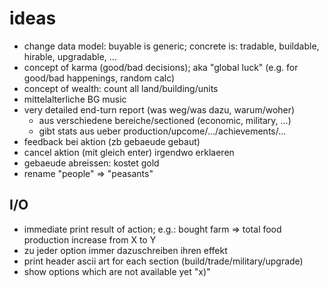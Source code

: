 
# ideas

* change data model: buyable is generic; concrete is: tradable, buildable, hirable, upgradable, ...
* concept of karma (good/bad decisions); aka "global luck" (e.g. for good/bad happenings, random calc)
* concept of wealth: count all land/building/units
* mittelalterliche BG music
* very detailed end-turn report (was weg/was dazu, warum/woher)
    - aus verschiedene bereiche/sectioned (economic, military, ...)
    - gibt stats aus ueber production/upcome/.../achievements/...
* feedback bei aktion (zb gebaeude gebaut)
* cancel aktion (mit gleich enter) irgendwo erklaeren
* gebaeude abreissen: kostet gold
* rename "people" => "peasants"

## I/O

* immediate print result of action; e.g.: bought farm => total food production increase from X to Y
* zu jeder option immer dazuschreiben ihren effekt
* print header ascii art for each section (build/trade/military/upgrade)
* show options which are not available yet "x)"
